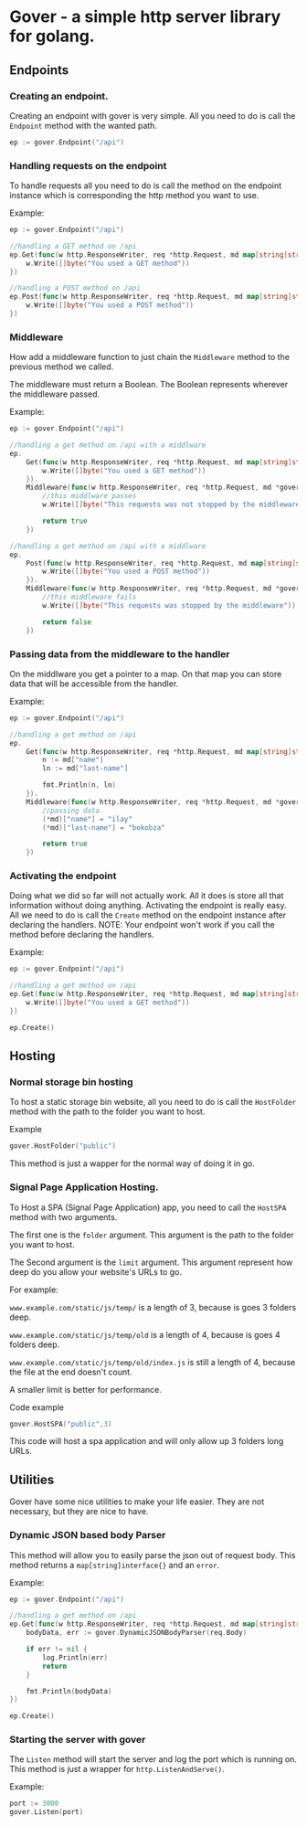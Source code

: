# Gover - a simple http server library for golang.

## Endpoints
### Creating an endpoint.
Creating an endpoint with gover is very simple. All you need to do is call the `Endpoint` method with the wanted path.
```go
ep := gover.Endpoint("/api")
```
### Handling requests on the endpoint
To handle requests all you need to do is call the method on the endpoint instance which is corresponding the http method you want to use.

Example:
```go
ep := gover.Endpoint("/api")

//handling a GET method on /api
ep.Get(func(w http.ResponseWriter, req *http.Request, md map[string]string) {
	w.Write([]byte("You used a GET method"))
})

//handling a POST method on /api
ep.Post(func(w http.ResponseWriter, req *http.Request, md map[string]string) {
	w.Write([]byte("You used a POST method"))
})
```

### Middleware
How add a middleware function to just chain the `Middleware` method to the previous method we called.

The middleware must return a Boolean. The Boolean represents wherever the middleware passed.

Example:
```go
ep := gover.Endpoint("/api")

//handling a get method on /api with a middlware
ep.
	Get(func(w http.ResponseWriter, req *http.Request, md map[string]string) {
		w.Write([]byte("You used a GET method"))
	}).
	Middleware(func(w http.ResponseWriter, req *http.Request, md *gover.MiddlewareData) bool {
		//this middlware passes
		w.Write([]byte("This requests was not stopped by the middleware \n"))

		return true
	})

//handling a get method on /api with a middlware
ep.
	Post(func(w http.ResponseWriter, req *http.Request, md map[string]string) {
		w.Write([]byte("You used a POST method"))
	}).
	Middleware(func(w http.ResponseWriter, req *http.Request, md *gover.MiddlewareData) bool {
		//this middleware fails
		w.Write([]byte("This requests was stopped by the middleware"))

		return false
	})
```
### Passing data from the middleware to the handler
On the middlware you get a pointer to a map. 
On that map you can store data that will be accessible from the handler.
 
Example:
```go
ep := gover.Endpoint("/api")

//handling a get method on /api
ep.
	Get(func(w http.ResponseWriter, req *http.Request, md map[string]string) {
		n := md["name"]
		ln := md["last-name"]

		fmt.Println(n, ln)
	}).
	Middleware(func(w http.ResponseWriter, req *http.Request, md *gover.MiddlewareData) bool {
		//passing data
		(*md)["name"] = "ilay"
		(*md)["last-name"] = "bokobza"

		return true
	})
```
### Activating the endpoint
Doing what we did so far will not actually work. All it does is store all that information without doing anything. Activating the endpoint is really easy. All we need to do is call the `Create` method on the endpoint instance after declaring the handlers. NOTE: Your endpoint won't work if you call the method before declaring the handlers.

Example:
```go
ep := gover.Endpoint("/api")

//handling a get method on /api
ep.Get(func(w http.ResponseWriter, req *http.Request, md map[string]string) {
	w.Write([]byte("You used a GET method"))
})

ep.Create()
``` 
## Hosting
### Normal storage bin hosting
To host a static storage bin website, all you need to do is call the `HostFolder` method with the path to the folder you want to host.

Example
```go
gover.HostFolder("public")
```

This method is just a wapper for the normal way of doing it in go.

### Signal Page Application Hosting.
To Host a SPA (Signal Page Application) app, you need to call the `HostSPA` method with two arguments. 

The first one is the `folder` argument. This argument is the path to the folder you want to host.

The Second argument is the `limit` argument. This argument represent how deep do you allow your website's URLs to go.

For example:

`www.example.com/static/js/temp/` is a length of 3, because is goes 3 folders deep.

`www.example.com/static/js/temp/old` is a length of 4, because is goes 4 folders deep.

`www.example.com/static/js/temp/old/index.js` is still a length of 4, because the file at the end doesn't count.

A smaller limit is better for performance.

Code example
```go
gover.HostSPA("public",3)
```
This code will host a spa application and will only allow up 3 folders long URLs.
## Utilities
Gover have some nice utilities to make your life easier. They are not necessary, but they are nice to have.

### Dynamic JSON based body Parser
This method will allow you to easily parse the json out of request body. This method returns a `map[string]interface{}` and an `error`.

Example:
```go
ep := gover.Endpoint("/api")

//handling a get method on /api
ep.Get(func(w http.ResponseWriter, req *http.Request, md map[string]string) {
	bodyData, err := gover.DynamicJSONBodyParser(req.Body)

	if err != nil {
		log.Println(err)
		return
	}

	fmt.Println(bodyData)
})

ep.Create()
```
### Starting the server with gover
The `Listen` method will start the server and log the port which is running on. This method is just a wrapper for `http.ListenAndServe()`.

Example:
```go
port := 3000
gover.Listen(port)
```